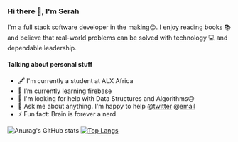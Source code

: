 ### Hi there 👋, I'm Serah

I'm a full stack software developer in the making😊. I enjoy reading books 📚 and  believe that real-world problems can be solved with technology 💻 and dependable leadership.

#### Talking about personal stuff
- 🖋 I'm currently a student at ALX Africa
- 🌱 I’m currently learning firebase
- 🤔 I'm looking for help with Data Structures and Algorithms😥
- 📧 Ask me about anything. I'm happy to help @[twitter](https://twitter.com/Snjoroge1) @[email](https://gmail.com/sarahnjoroge2015@gmail.com)
- ⚡ Fun fact: Brain is forever a nerd


![Anurag's GitHub stats](https://github-readme-stats.vercel.app/api?username=njoroge-s&show_icons=true&theme=radical)
[![Top Langs](https://github-readme-stats.vercel.app/api/top-langs/?username=njoroge-s&layout=compact)](https://github.com/anuraghazra/github-readme-stats)
